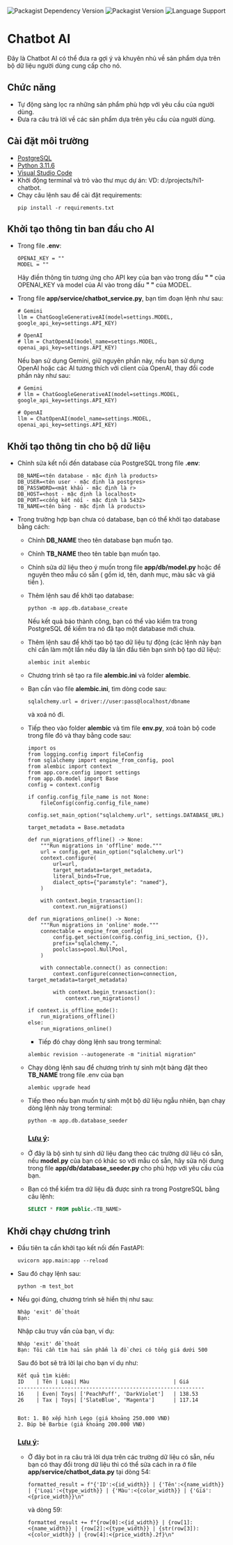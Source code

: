 ![Packagist Dependency Version](https://img.shields.io/badge/python-3.11.6-blue?style=flat-square&logo=blue)
![Packagist Version](https://img.shields.io/badge/packagist-1.0-brightgreen?style=flat-square)
![Language Support](https://img.shields.io/badge/language-vietnamese-red?style=flat-square)

Chatbot AI
===
Đây là Chatbot AI có thể đưa ra gợi ý và khuyên nhủ về sản phẩm dựa trên bộ dữ liệu người dùng cung cấp cho nó.
## Chức năng
- Tự động sàng lọc ra những sản phẩm phù hợp với yêu cầu của người dùng.
- Đưa ra câu trả lời về các sản phẩm dựa trên yêu cầu của người dùng.

## Cài đặt môi trường
- [PostgreSQL](https://www.postgresql.org)
- [Python 3.11.6](https://www.python.org/ftp/python/3.11.6/python-3.11.6-amd64.exe)
- [Visual Studio Code](https://code.visualstudio.com/)
- Khởi động terminal và trỏ vào thư mục dự án: VD: d:/projects/hi1-chatbot.
- Chạy câu lệnh sau để cài đặt requirements:
  ```
  pip install -r requirements.txt
  ```

## Khởi tạo thông tin ban đầu cho AI
- Trong file **.env**:
  ```
  OPENAI_KEY = ""
  MODEL = ""
  ```
  Hãy điền thông tin tương ứng cho API key của bạn vào trong dấu **" "** của OPENAI_KEY và model của AI vào trong dấu **" "** của MODEL.

- Trong file **app/service/chatbot_service.py**, bạn tìm đoạn lệnh như sau:
  ```
  # Gemini
  llm = ChatGoogleGenerativeAI(model=settings.MODEL, google_api_key=settings.API_KEY)

  # OpenAI
  # llm = ChatOpenAI(model_name=settings.MODEL, openai_api_key=settings.API_KEY)
  ```
  Nếu bạn sử dụng Gemini, giữ nguyên phần này, nếu bạn sử dụng OpenAI hoặc các AI tương thích với client của OpenAI, thay đổi code phần này như sau:
  ```
  # Gemini
  # llm = ChatGoogleGenerativeAI(model=settings.MODEL, google_api_key=settings.API_KEY)

  # OpenAI
  llm = ChatOpenAI(model_name=settings.MODEL, openai_api_key=settings.API_KEY)
  ```
## Khởi tạo thông tin cho bộ dữ liệu
- Chỉnh sửa kết nối đến database của PostgreSQL trong file **.env**:
  ```
  DB_NAME=<tên database - mặc định là products>
  DB_USER=<tên user - mặc định là postgres>
  DB_PASSWORD=<mật khẩu - mặc định là r>
  DB_HOST=<host - mặc định là localhost>
  DB_PORT=<cổng kết nối - mặc định là 5432>
  TB_NAME=<tên bảng - mặc định là products>
  ```

- Trong trường hợp bạn chưa có database, bạn có thể khởi tạo database bằng cách:

  - Chỉnh **DB_NAME** theo tên database bạn muốn tạo.

  - Chỉnh **TB_NAME** theo tên table bạn muốn tạo.

  - Chỉnh sửa dữ liệu theo ý muốn trong file **app/db/model.py** hoặc để nguyên theo mẫu có sẵn ( gồm id, tên, danh mục, màu sắc và giá tiền ).
  
  - Thêm lệnh sau để khởi tạo database:
    ```
    python -m app.db.database_create
    ```
    Nếu kết quả báo thành công, bạn có thể vào kiểm tra trong PostgreSQL để kiểm tra nó đã tạo một database mới chưa.

  - Thêm lệnh sau để khởi tạo bộ tạo dữ liệu tự động (các lệnh này bạn chỉ cần làm một lần nếu đây là lần đầu tiên bạn sinh bộ tạo dữ liệu):
    ```
    alembic init alembic
    ```
  - Chương trình sẽ tạo ra file **alembic.ini** và folder **alembic**.
  - Bạn cần vào file **alembic.ini**, tìm dòng code sau:
    ```
    sqlalchemy.url = driver://user:pass@localhost/dbname
    ```
    và xoá nó đi.

  - Tiếp theo vào folder **alembic** và tìm file **env.py**, xoá toàn bộ code trong file đó và thay bằng code sau:
    ```
    import os
    from logging.config import fileConfig
    from sqlalchemy import engine_from_config, pool
    from alembic import context
    from app.core.config import settings
    from app.db.model import Base  
    config = context.config

    if config.config_file_name is not None:
        fileConfig(config.config_file_name)

    config.set_main_option("sqlalchemy.url", settings.DATABASE_URL)

    target_metadata = Base.metadata

    def run_migrations_offline() -> None:
        """Run migrations in 'offline' mode."""
        url = config.get_main_option("sqlalchemy.url")
        context.configure(
            url=url,
            target_metadata=target_metadata,
            literal_binds=True,
            dialect_opts={"paramstyle": "named"},
        )

        with context.begin_transaction():
            context.run_migrations()

    def run_migrations_online() -> None:
        """Run migrations in 'online' mode."""
        connectable = engine_from_config(
            config.get_section(config.config_ini_section, {}),
            prefix="sqlalchemy.",
            poolclass=pool.NullPool,
        )

        with connectable.connect() as connection:
            context.configure(connection=connection, target_metadata=target_metadata)

            with context.begin_transaction():
                context.run_migrations()

    if context.is_offline_mode():
        run_migrations_offline()
    else:
        run_migrations_online()

    ```
    - Tiếp đó chạy dòng lệnh sau trong terminal:
    ```
    alembic revision --autogenerate -m "initial migration"
    ```

  - Chạy dòng lệnh sau để chương trình tự sinh một bảng đặt theo **TB_NAME** trong file .env của bạn
    ```
    alembic upgrade head
    ```
  - Tiếp theo nếu bạn muốn tự sinh một bộ dữ liệu ngẫu nhiên, bạn chạy dòng lệnh này trong terminal:
    ```
    python -m app.db.database_seeder
    ```
    ### <ins>**Lưu ý**</ins>: 
  - Ở đây là bộ sinh tự sinh dữ liệu đang theo các trường dữ liệu có sẵn, nếu **model.py** của bạn có khác so với mẫu có sẵn, hãy sửa nội dung trong file **app/db/database_seeder.py** cho phù hợp với yêu cầu của bạn.

  - Bạn có thể kiểm tra dữ liệu đã được sinh ra trong PostgreSQL bằng câu lệnh:
    ```sql
    SELECT * FROM public.<TB_NAME>
    ```

## Khởi chạy chương trình
- Đầu tiên ta cần khởi tạo kết nối đến FastAPI:
  ```
  uvicorn app.main:app --reload
  ```
- Sau đó chạy lệnh sau:

  ```
  python -m test_bot
  ```
- Nếu gọi đúng, chương trình sẽ hiển thị như sau:
  ```
  Nhập 'exit' để thoát
  Bạn:
  ```
  Nhập câu truy vấn của bạn, ví dụ:
  ```
  Nhập 'exit' để thoát
  Bạn: Tôi cần tìm hai sản phẩm là đồ chơi có tổng giá dưới 500
  ```
  Sau đó bot sẽ trả lời lại cho bạn ví dụ như:
  ```
  Kết quả tìm kiếm:
  ID    | Tên | Loại| Màu                           | Giá
  ------------------------------------------------------------
  16    | Even| Toys| ['PeachPuff', 'DarkViolet']   | 138.53
  26    | Tax | Toys| ['SlateBlue', 'Magenta']      | 117.14


  Bot: 1. Bộ xếp hình Lego (giá khoảng 250.000 VNĐ)
  2. Búp bê Barbie (giá khoảng 200.000 VNĐ)
  ```
  ### <ins>**Lưu ý**</ins>:
  - Ở đây bot in ra câu trả lời dựa trên các trường dữ liệu có sẵn, nếu bạn có thay đổi trong dữ liệu thì có thể sửa cách in ra ở file **app/service/chatbot_data.py** tại dòng 54:
    ```
    formatted_result = f"{'ID':<{id_width}} | {'Tên':<{name_width}} | {'Loại':<{type_width}} | {'Màu':<{color_width}} | {'Giá':<{price_width}}\n"
    ```
    và dòng 59:
    
    ```
    formatted_result += f"{row[0]:<{id_width}} | {row[1]:<{name_width}} | {row[2]:<{type_width}} | {str(row[3]):<{color_width}} | {row[4]:<{price_width}.2f}\n"
    ```
